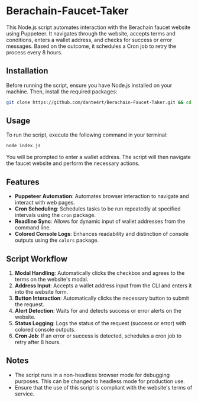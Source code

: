 # Berachain-Faucet-Taker

This Node.js script automates interaction with the Berachain faucet website using Puppeteer. It navigates through the website, accepts terms and conditions, enters a wallet address, and checks for success or error messages. Based on the outcome, it schedules a Cron job to retry the process every 8 hours.

## Installation

Before running the script, ensure you have Node.js installed on your machine. Then, install the required packages:

```bash
git clone https://github.com/dante4rt/Berachain-Faucet-Taker.git && cd Berachain-Faucet-Taker && npm install
```

## Usage

To run the script, execute the following command in your terminal:

```bash
node index.js
```

You will be prompted to enter a wallet address. The script will then navigate the faucet website and perform the necessary actions.

## Features

- **Puppeteer Automation**: Automates browser interaction to navigate and interact with web pages.
- **Cron Scheduling**: Schedules tasks to be run repeatedly at specified intervals using the `cron` package.
- **Readline Sync**: Allows for dynamic input of wallet addresses from the command line.
- **Colored Console Logs**: Enhances readability and distinction of console outputs using the `colors` package.

## Script Workflow

1. **Modal Handling**: Automatically clicks the checkbox and agrees to the terms on the website's modal.
2. **Address Input**: Accepts a wallet address input from the CLI and enters it into the website form.
3. **Button Interaction**: Automatically clicks the necessary button to submit the request.
4. **Alert Detection**: Waits for and detects success or error alerts on the website.
5. **Status Logging**: Logs the status of the request (success or error) with colored console outputs.
6. **Cron Job**: If an error or success is detected, schedules a cron job to retry after 8 hours.

## Notes

- The script runs in a non-headless browser mode for debugging purposes. This can be changed to headless mode for production use.
- Ensure that the use of this script is compliant with the website's terms of service.